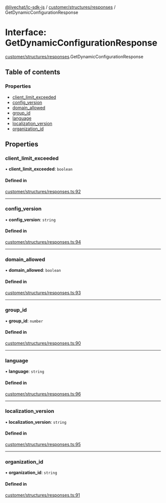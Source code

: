 [@livechat/lc-sdk-js](../README.md) / [customer/structures/responses](../modules/customer_structures_responses.md) / GetDynamicConfigurationResponse

# Interface: GetDynamicConfigurationResponse

[customer/structures/responses](../modules/customer_structures_responses.md).GetDynamicConfigurationResponse

## Table of contents

### Properties

- [client\_limit\_exceeded](customer_structures_responses.GetDynamicConfigurationResponse.md#client_limit_exceeded)
- [config\_version](customer_structures_responses.GetDynamicConfigurationResponse.md#config_version)
- [domain\_allowed](customer_structures_responses.GetDynamicConfigurationResponse.md#domain_allowed)
- [group\_id](customer_structures_responses.GetDynamicConfigurationResponse.md#group_id)
- [language](customer_structures_responses.GetDynamicConfigurationResponse.md#language)
- [localization\_version](customer_structures_responses.GetDynamicConfigurationResponse.md#localization_version)
- [organization\_id](customer_structures_responses.GetDynamicConfigurationResponse.md#organization_id)

## Properties

### client\_limit\_exceeded

• **client\_limit\_exceeded**: `boolean`

#### Defined in

[customer/structures/responses.ts:92](https://github.com/livechat/lc-sdk-js/blob/a921f8a/src/customer/structures/responses.ts#L92)

___

### config\_version

• **config\_version**: `string`

#### Defined in

[customer/structures/responses.ts:94](https://github.com/livechat/lc-sdk-js/blob/a921f8a/src/customer/structures/responses.ts#L94)

___

### domain\_allowed

• **domain\_allowed**: `boolean`

#### Defined in

[customer/structures/responses.ts:93](https://github.com/livechat/lc-sdk-js/blob/a921f8a/src/customer/structures/responses.ts#L93)

___

### group\_id

• **group\_id**: `number`

#### Defined in

[customer/structures/responses.ts:90](https://github.com/livechat/lc-sdk-js/blob/a921f8a/src/customer/structures/responses.ts#L90)

___

### language

• **language**: `string`

#### Defined in

[customer/structures/responses.ts:96](https://github.com/livechat/lc-sdk-js/blob/a921f8a/src/customer/structures/responses.ts#L96)

___

### localization\_version

• **localization\_version**: `string`

#### Defined in

[customer/structures/responses.ts:95](https://github.com/livechat/lc-sdk-js/blob/a921f8a/src/customer/structures/responses.ts#L95)

___

### organization\_id

• **organization\_id**: `string`

#### Defined in

[customer/structures/responses.ts:91](https://github.com/livechat/lc-sdk-js/blob/a921f8a/src/customer/structures/responses.ts#L91)
